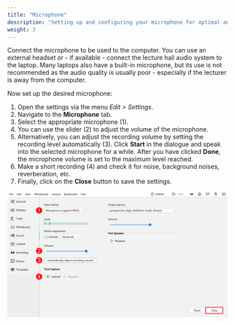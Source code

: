 ```yaml
---
title: "Microphone"
description: "Setting up and configuring your microphone for optimal audio quality."
weight: 3
---
```


Connect the microphone to be used to the computer. You can use an external headset or - if available - connect the lecture hall audio system to the laptop. Many laptops also have a built-in microphone, but its use is not recommended as the audio quality is usually poor - especially if the lecturer is away from the computer.

Now set up the desired microphone:
1. Open the settings via the menu *Edit > Settings*.
2. Navigate to the **Microphone** tab.
3. Select the appropriate microphone (1).
4. You can use the slider (2) to adjust the volume of the microphone.
5. Alternatively, you can adjust the recording volume by setting the recording level automatically (3).
   Click **Start** in the dialogue and speak into the selected microphone for a while. After you have clicked **Done**, the microphone volume is set to the maximum level reached.
6. Make a short recording (4) and check it for noise, background noises, reverberation, etc.
7. Finally, click on the **Close** button to save the settings.

![Presenter Microphone Settings](images/presenter_audio_settings.png)